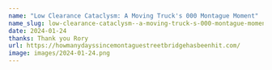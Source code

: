 ```yaml
---
name: "Low Clearance Cataclysm: A Moving Truck's 000 Montague Moment"
name_slug: low-clearance-cataclysm--a-moving-truck-s-000-montague-moment
date: 2024-01-24
thanks: Thank you Rory
url: https://howmanydayssincemontaguestreetbridgehasbeenhit.com/
image: images/2024-01-24.png
---
```

